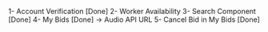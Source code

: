 1- Account Verification [Done]
2- Worker Availability
3- Search Component [Done]
4- My Bids [Done] -> Audio API URL
5- Cancel Bid in My Bids [Done]
